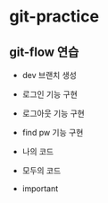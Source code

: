 # git-practice

## git-flow 연습

- dev 브랜치 생성

- 로그인 기능 구현

- 로그아웃 기능 구현

- find pw 기능 구현

- 나의 코드

- 모두의 코드

- important

